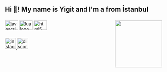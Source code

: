 <h2 align="left">Hi 👋! My name is Yigit and I'm a from İstanbul</h2>

###

<img align="right" height="150" src="https://c.tenor.com/0zf81ScIdswAAAAS/osman-aga-akasya-dura%C4%9F%C4%B1.gif"  />

###

<div align="left">
  <img src="https://cdn.jsdelivr.net/gh/devicons/devicon/icons/javascript/javascript-original.svg" height="30" width="42" alt="javascript logo"  />
  <img src="https://cdn.jsdelivr.net/gh/devicons/devicon/icons/lua/lua-original.svg" height="30" width="42" alt="lua logo"  />
  <img src="https://cdn.jsdelivr.net/gh/devicons/devicon/icons/html5/html5-original.svg" height="30" width="42" alt="html5 logo"  />
</div>

###

<div align="left">
  <a href="https://www.instagram.com/yiitnull/" target="_blank">
    <img src="https://img.shields.io/static/v1?message=Instagram&logo=instagram&label=&color=E4405F&logoColor=white&labelColor=&style=for-the-badge" height="35" alt="instagram logo"  />
  </a>
  <a href="Levii.#0361" target="_blank">
    <img src="https://img.shields.io/static/v1?message=Discord&logo=discord&label=&color=7289DA&logoColor=white&labelColor=&style=for-the-badge" height="35" alt="discord logo"  />
  </a>
</div>

###

<br clear="both">

<!-- <img href="https://raw.githubusercontent.com/Just/Just/blob/output/snake.svg" alt="Snake animation" /> -->

###
